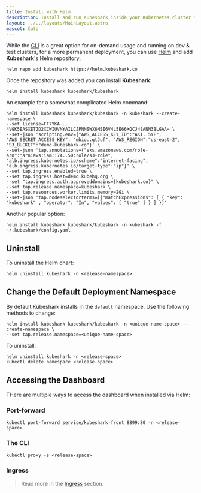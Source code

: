 ```yaml
---
title: Install with Helm
description: Install and run Kubeshark inside your Kubernetes cluster in seconds.
layout: ../../layouts/MainLayout.astro
mascot: Cute
---
```


While the [CLI](/en/install) is a great option for on-demand usage and running on dev & test clusters, for a more permanent deployment, you can use [Helm](https://helm.sh/) and add **Kubeshark**'s Helm repository:

```shell
helm repo add kubeshark https://helm.kubeshark.co
```
Once the repository was added you can install **Kubeshark**:
```shell 
helm install kubeshark kubeshark/kubeshark
```

An example for a somewhat complicated Helm command:

```shell
helm install kubeshark kubeshark/kubeshark -n kubeshark --create-namespace \
--set license=FT7YKA .. 4VGK5EASXETJD2XCWIUVNYAILCJPNNSWX6MSI6V4L5E66XQCJ4SANN3BLGAA= \
--set-json 'scripting.env={"AWS_ACCESS_KEY_ID":"AKI..5YF", "AWS_SECRET_ACCESS_KEY": "mbio..gtJuf", "AWS_REGION":"us-east-2", "S3_BUCKET":"demo-kubeshark-co"}' \
--set-json 'tap.annotations={"eks.amazonaws.com/role-arn":"arn:aws:iam::74..50:role/s3-role", "alb.ingress.kubernetes.io/scheme":"internet-facing", "alb.ingress.kubernetes.io/target-type":"ip"}' \
--set tap.ingress.enabled=true \
--set tap.ingress.host=demo.kubehq.org \
--set "tap.ingress.auth.approveddomains={kubeshark.co}" \
--set tap.release.namespace=kubeshark \
--set tap.resources.worker.limits.memory=2Gi \
--set-json 'tap.nodeselectorterms=[{"matchExpressions": [ { "key": "kubeshark" , "operator": "In", "values": [ "true" ] } ] }]'
```

Another popular option:

```shell
helm install kubeshark kubeshark/kubeshark -n kubeshark -f ~/.kubeshark/config.yaml
```

## Uninstall

To uninstall the Helm chart:
```shell
helm uninstall kubeshark -n <release-namespace>
```

## Change the Default Deployment Namespace

By default Kubeshark installs in the `default` namespace. Use the following methods to change:

```shell
helm install kubeshark kubeshark/kubeshark -n <unique-name-space> --create-namespace \
--set tap.release.namespace=<unique-name-space>
```

To uninstall:
```shell
helm uninstall kubeshark -n <release-space>
kubectl delete namespace <release-space>
```

## Accessing the Dashboard

THere are multiple ways to access the dashboard when installed via Helm:

### Port-forward

```shell
kubectl port-forward service/kubeshark-front 8899:80 -n <release-space>
``````

### The CLI

```shell
kubectl proxy -s <release-space>
``````

### Ingress
> Read more in the [Ingress](/en/self_hosted) section.

